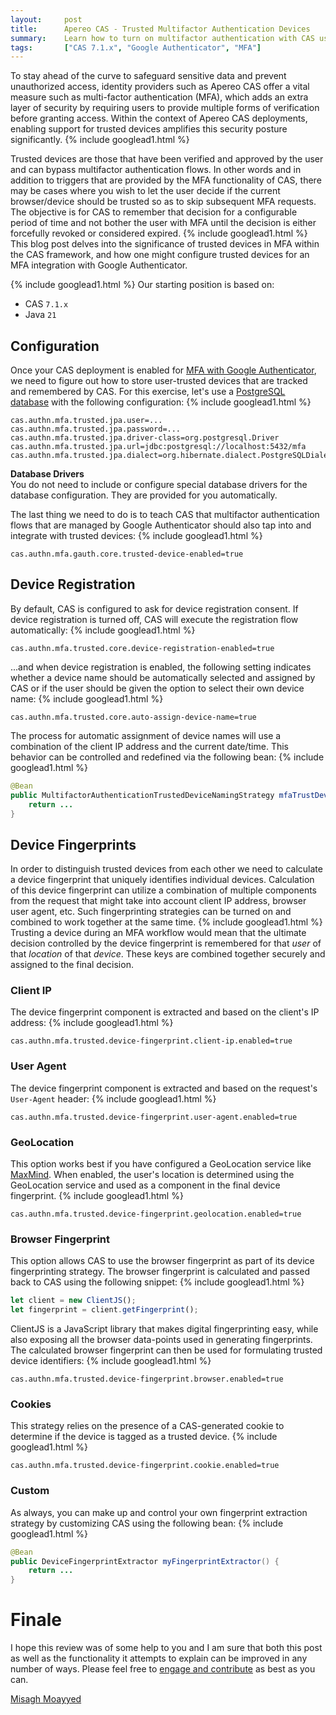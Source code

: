 ```yaml
---
layout:     post
title:      Apereo CAS - Trusted Multifactor Authentication Devices
summary:    Learn how to turn on multifactor authentication with CAS using Google Authenticator and explore options that allow CAS to trust and track authentication devices, browsers and more.
tags:       ["CAS 7.1.x", "Google Authenticator", "MFA"]
---
```


To stay ahead of the curve to safeguard sensitive data and prevent unauthorized access, identity providers such as Apereo CAS offer a vital measure such as multi-factor authentication (MFA), which adds an extra layer of security by requiring users to provide multiple forms of verification before granting access. Within the context of Apereo CAS deployments, enabling support for trusted devices amplifies this security posture significantly.
{% include googlead1.html  %}

Trusted devices are those that have been verified and approved by the user and can bypass multifactor authentication flows. In other words and in addition to triggers that are provided by the MFA functionality of CAS, there may be cases where you wish to let the user decide if the current browser/device should be trusted so as to skip subsequent MFA requests. The objective is for CAS to remember that decision for a configurable period of time and not bother the user with MFA until the decision is either forcefully revoked or considered expired.
{% include googlead1.html  %}
This blog post delves into the significance of trusted devices in MFA within the CAS framework, and how one might configure trusted devices for an MFA integration with Google Authenticator.

{% include googlead1.html  %}
Our starting position is based on:

- CAS `7.1.x`
- Java `21`

## Configuration

Once your CAS deployment is enabled for [MFA with Google Authenticator](https://apereo.github.io/cas/development/mfa/GoogleAuthenticator-Authentication.html), we need to figure out how to store user-trusted devices that are tracked and remembered by CAS. For this exercise, let's use a [PostgreSQL database](https://apereo.github.io/cas/development/mfa/Multifactor-TrustedDevice-Authentication-Storage-JDBC.html) with the following configuration:
{% include googlead1.html  %}
```properties
cas.authn.mfa.trusted.jpa.user=...
cas.authn.mfa.trusted.jpa.password=...
cas.authn.mfa.trusted.jpa.driver-class=org.postgresql.Driver
cas.authn.mfa.trusted.jpa.url=jdbc:postgresql://localhost:5432/mfa
cas.authn.mfa.trusted.jpa.dialect=org.hibernate.dialect.PostgreSQLDialect
```

<div class="alert alert-info">
<strong>Database Drivers</strong><br/>You do not need to include or configure special database drivers for the database configuration. They are provided for you automatically.</div>

The last thing we need to do is to teach CAS that multifactor authentication flows that are managed by Google Authenticator should also tap into and integrate with trusted devices:
{% include googlead1.html  %}
```properties
cas.authn.mfa.gauth.core.trusted-device-enabled=true
```

## Device Registration

By default, CAS is configured to ask for device registration consent. If device registration is turned off, CAS will execute the registration flow automatically:
{% include googlead1.html  %}
```properties
cas.authn.mfa.trusted.core.device-registration-enabled=true
```

...and when device registration is enabled, the following setting indicates whether a device name should be automatically selected and assigned by CAS or if the user should be given the option to select their own device name:
{% include googlead1.html  %}
```properties
cas.authn.mfa.trusted.core.auto-assign-device-name=true
```

The process for automatic assignment of device names will use a combination of the client IP address and the current date/time. This behavior can be controlled and redefined via the following bean:
{% include googlead1.html  %}
```java
@Bean
public MultifactorAuthenticationTrustedDeviceNamingStrategy mfaTrustDeviceNamingStrategy() {
    return ...
}
```

## Device Fingerprints

In order to distinguish trusted devices from each other we need to calculate a device fingerprint that uniquely identifies individual devices. Calculation of this device fingerprint can utilize a combination of multiple components from the request that might take into account client IP address, browser user agent, etc. Such fingerprinting strategies can be turned on and combined to work together at the same time.
{% include googlead1.html  %}
Trusting a device during an MFA workflow would mean that the ultimate decision controlled by the device fingerprint is remembered for that *user* of that *location* of that *device*. These keys are combined together securely and assigned to the final decision.

### Client IP

The device fingerprint component is extracted and based on the client's IP address:
{% include googlead1.html  %}
```properties
cas.authn.mfa.trusted.device-fingerprint.client-ip.enabled=true
```

### User Agent

The device fingerprint component is extracted and based on the request's `User-Agent` header:
{% include googlead1.html  %}
```properties
cas.authn.mfa.trusted.device-fingerprint.user-agent.enabled=true
```

### GeoLocation

This option works best if you have configured a GeoLocation service like [MaxMind](https://apereo.github.io/cas/development/authentication/GeoTracking-Authentication-Maxmind.html). When enabled, the user's location is determined using the GeoLocation service and used as a component in the final device fingerprint. 
{% include googlead1.html  %}
```properties
cas.authn.mfa.trusted.device-fingerprint.geolocation.enabled=true
```

### Browser Fingerprint

This option allows CAS to use the browser fingerprint as part of its device fingerprinting strategy. The browser fingerprint is calculated and passed back to CAS using the following snippet:
{% include googlead1.html  %}
```javascript
let client = new ClientJS();
let fingerprint = client.getFingerprint();
```

ClientJS is a JavaScript library that makes digital fingerprinting easy, while also exposing all the browser data-points used in generating fingerprints. The calculated browser fingerprint can then be used for formulating trusted device identifiers:
{% include googlead1.html  %}
```properties
cas.authn.mfa.trusted.device-fingerprint.browser.enabled=true
```

### Cookies

This strategy relies on the presence of a CAS-generated cookie to determine if the device is tagged as a trusted device.
{% include googlead1.html  %}
```properties
cas.authn.mfa.trusted.device-fingerprint.cookie.enabled=true
```

### Custom

As always, you can make up and control your own fingerprint extraction strategy by customizing CAS using the following bean:
{% include googlead1.html  %}
```java
@Bean
public DeviceFingerprintExtractor myFingerprintExtractor() {
    return ...
}
```

# Finale

I hope this review was of some help to you and I am sure that both this post as well as the functionality it attempts to explain can be improved in any number of ways. Please feel free to [engage and contribute](https://apereo.github.io/cas/developer/Contributor-Guidelines.html) as best as you can.

[Misagh Moayyed](https://fawnoos.com)
